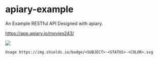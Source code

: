 # apiary-example

An Example RESTful API Designed with apiary.

https://app.apiary.io/movies243/

<a target="_blank" href="#"><img src="https://img.shields.io/badge/Development-ALPHA-blue.svg"></a>

```Usage https://img.shields.io/badge/<SUBJECT>-<STATUS>-<COLOR>.svg```

